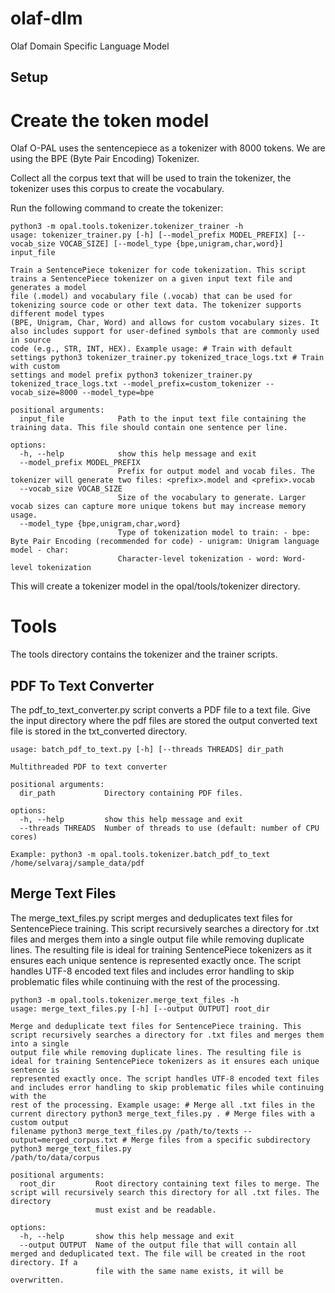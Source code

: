# olaf-dlm
Olaf Domain Specific Language Model

## Setup
# Create the token model

Olaf O-PAL uses the sentencepiece as a tokenizer with 8000 tokens. We are using the BPE (Byte Pair Encoding) Tokenizer. 

Collect all the corpus text that will be used to train the tokenizer, the tokenizer uses this corpus to create the vocabulary. 

Run the following command to create the tokenizer:

```
python3 -m opal.tools.tokenizer.tokenizer_trainer -h
usage: tokenizer_trainer.py [-h] [--model_prefix MODEL_PREFIX] [--vocab_size VOCAB_SIZE] [--model_type {bpe,unigram,char,word}] input_file

Train a SentencePiece tokenizer for code tokenization. This script trains a SentencePiece tokenizer on a given input text file and generates a model
file (.model) and vocabulary file (.vocab) that can be used for tokenizing source code or other text data. The tokenizer supports different model types
(BPE, Unigram, Char, Word) and allows for custom vocabulary sizes. It also includes support for user-defined symbols that are commonly used in source
code (e.g., STR, INT, HEX). Example usage: # Train with default settings python3 tokenizer_trainer.py tokenized_trace_logs.txt # Train with custom
settings and model prefix python3 tokenizer_trainer.py tokenized_trace_logs.txt --model_prefix=custom_tokenizer --vocab_size=8000 --model_type=bpe

positional arguments:
  input_file            Path to the input text file containing the training data. This file should contain one sentence per line.

options:
  -h, --help            show this help message and exit
  --model_prefix MODEL_PREFIX
                        Prefix for output model and vocab files. The tokenizer will generate two files: <prefix>.model and <prefix>.vocab
  --vocab_size VOCAB_SIZE
                        Size of the vocabulary to generate. Larger vocab sizes can capture more unique tokens but may increase memory usage.
  --model_type {bpe,unigram,char,word}
                        Type of tokenization model to train: - bpe: Byte Pair Encoding (recommended for code) - unigram: Unigram language model - char:
                        Character-level tokenization - word: Word-level tokenization
```

This will create a tokenizer model in the opal/tools/tokenizer directory.

# Tools

The tools directory contains the tokenizer and the trainer scripts.

## PDF To Text Converter

The pdf_to_text_converter.py script converts a PDF file to a text file. Give the input directory where 
the pdf files are stored the output converted text file is stored in the txt_converted directory.


```
usage: batch_pdf_to_text.py [-h] [--threads THREADS] dir_path

Multithreaded PDF to text converter

positional arguments:
  dir_path           Directory containing PDF files.

options:
  -h, --help         show this help message and exit
  --threads THREADS  Number of threads to use (default: number of CPU cores)

Example: python3 -m opal.tools.tokenizer.batch_pdf_to_text /home/selvaraj/sample_data/pdf 

```

## Merge Text Files

The merge_text_files.py script merges and deduplicates text files for SentencePiece training. This script recursively searches a directory for .txt files and merges them into a single output file while removing duplicate lines. The resulting file is ideal for training SentencePiece tokenizers as it ensures each unique sentence is represented exactly once. The script handles UTF-8 encoded text files and includes error handling to skip problematic files while continuing with the rest of the processing.

```
python3 -m opal.tools.tokenizer.merge_text_files -h
usage: merge_text_files.py [-h] [--output OUTPUT] root_dir

Merge and deduplicate text files for SentencePiece training. This script recursively searches a directory for .txt files and merges them into a single
output file while removing duplicate lines. The resulting file is ideal for training SentencePiece tokenizers as it ensures each unique sentence is
represented exactly once. The script handles UTF-8 encoded text files and includes error handling to skip problematic files while continuing with the
rest of the processing. Example usage: # Merge all .txt files in the current directory python3 merge_text_files.py . # Merge files with a custom output
filename python3 merge_text_files.py /path/to/texts --output=merged_corpus.txt # Merge files from a specific subdirectory python3 merge_text_files.py
/path/to/data/corpus

positional arguments:
  root_dir         Root directory containing text files to merge. The script will recursively search this directory for all .txt files. The directory
                   must exist and be readable.

options:
  -h, --help       show this help message and exit
  --output OUTPUT  Name of the output file that will contain all merged and deduplicated text. The file will be created in the root directory. If a
                   file with the same name exists, it will be overwritten.
```
